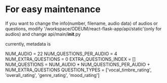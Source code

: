 # For easy maintenance

If you want to change the info(number, filename, audio data) of audios or questions, 
modify '/workspace/ODEUM/react-flask-app/api/static'(only for audios)
and change api/main/__init__.py

currently, metadata is 

NUM_AUDIO = 22
NUM_QUESTIONS_PER_AUDIO = 4
NUM_EXTRA_QUESTIONS = 0
EXTRA_QUESTIONS_INDEX = []
NUM_QUESTIONS = NUM_AUDIO * NUM_QUESTIONS_PER_AUDIO + NUM_EXTRA_QUESTIONS
QUESTION_TYPES = ['vocal_timbre_rating', 'overall_rating', 'genre_rating', 'mood_rating']


